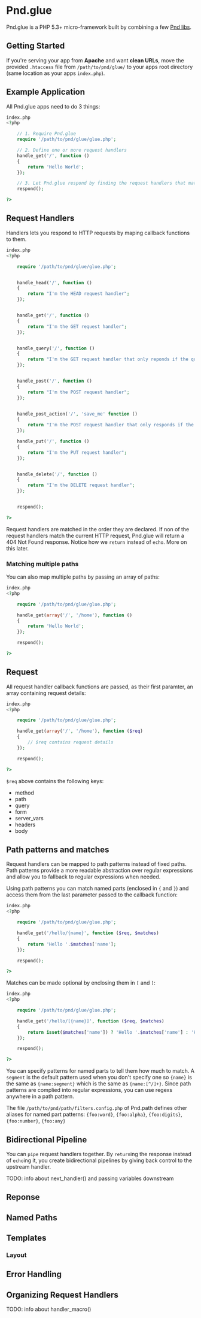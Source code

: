 
# Pnd.glue

Pnd.glue is a PHP 5.3+ micro-framework built by combining a few [Pnd libs](https://github.com/sandeepshetty/pnd).


## Getting Started

If you're serving your app from __Apache__ and want __clean URLs__, move the provided `.htaccess` file from `/path/to/pnd/glue/` to your apps root directory (same location as your apps `index.php`).


## Example Application
All Pnd.glue apps need to do 3 things:

``` php
index.php
<?php

	// 1. Require Pnd.glue
	require '/path/to/pnd/glue/glue.php';

	// 2. Define one or more request handlers
	handle_get('/', function ()
	{
		return 'Hello World';
	});

	// 3. Let Pnd.glue respond by finding the request handlers that match the current request.
	respond();

?>
```



## Request Handlers

Handlers lets you respond to HTTP requests by maping callback functions to them.


``` php
index.php
<?php

	require '/path/to/pnd/glue/glue.php';


	handle_head('/', function ()
	{
		return "I'm the HEAD request handler";
	});


	handle_get('/', function ()
	{
		return "I'm the GET request handler";
	});


	handle_query('/', function ()
	{
		return "I'm the GET request handler that only reponds if the query string is present";
	});


	handle_post('/', function ()
	{
		return "I'm the POST request handler";
	});


	handle_post_action('/', 'save_me' function ()
	{
		return "I'm the POST request handler that only responds if the posting form contained a variable called 'action' (usually the name of the submit input type field) with the value 'save_me' (with or without the underscore and case-insensitive, so 'Save Me', 'save me' and 'SaVe_Me` all work). I'm handy when you have two submit buttons on the same form.";
	});

	handle_put('/', function ()
	{
		return "I'm the PUT request handler";
	});


	handle_delete('/', function ()
	{
		return "I'm the DELETE request handler";
	});


	respond();

?>
```
Request handlers are matched in the order they are declared. If non of the request handlers match the current HTTP request, Pnd.glue will return a 404 Not Found response. Notice how we `return` instead of `echo`. More on this later.

### Matching multiple paths

You can also map multiple paths by passing an array of paths:

``` php
index.php
<?php

	require '/path/to/pnd/glue/glue.php';

	handle_get(array('/', '/home'), function ()
	{
		return 'Hello World';
	});

	respond();

?>
```


## Request

All request handler callback functions are passed, as their first paramter, an array containing request details:

``` php
index.php
<?php

	require '/path/to/pnd/glue/glue.php';

	handle_get(array('/', '/home'), function ($req)
	{
		// $req contains request details
	});

	respond();

?>
```

`$req` above contains the following keys:

* method
* path
* query
* form
* server_vars
* headers
* body

## Path patterns and matches
Request handlers can be mapped to path patterns instead of fixed paths. Path patterns provide a more readable abstraction over regular expressions and allow you to fallback to regular expressions when needed.

Using path patterns you can match named parts (enclosed in `{` and `}`) and access them from the last parameter passed to the callback function:

``` php
index.php
<?php

	require '/path/to/pnd/glue/glue.php';

	handle_get('/hello/{name}', function ($req, $matches)
	{
		return 'Hello '.$matches['name'];
	});

	respond();

?>
```

Matches can be made optional by enclosing them in `[` and `]`:

``` php
index.php
<?php

	require '/path/to/pnd/glue/glue.php';

	handle_get('/hello/[{name}]', function ($req, $matches)
	{
		return isset($matches['name']) ? 'Hello '.$matches['name'] : 'Hello World';
	});

	respond();

?>
```
You can specify patterns for named parts to tell them how much to match. A `segment` is the default pattern used when you don't specify one so `{name}` is the same as `{name:segment}` which is the same as `{name:[^/]+}`. Since path patterns are complied into regular expressions, you can use regexs anywhere in a path pattern.

The file `/path/to/pnd/path/filters.config.php` of Pnd.path defines other aliases for named part patterns: `{foo:word}`, `{foo:alpha}`, `{foo:digits}`, `{foo:number}`, `{foo:any}`


## Bidirectional Pipeline

You can `pipe` request handlers together. By `return`ing the response instead of `echo`ing it, you create bidirectional pipelines by giving back control to the upstream handler.

TODO: info about next_handler() and passing variables downstream

## Reponse

## Named Paths

## Templates
### Layout

## Error Handling

## Organizing Request Handlers
TODO: info about handler_macro()